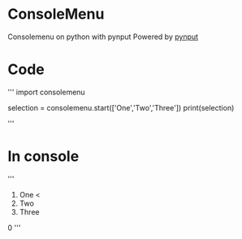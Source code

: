 # ConsoleMenu
Consolemenu on python with pynput
Powered by [pynput](https://pypi.org/project/pynput/)
# Code
'''
import consolemenu

selection = consolemenu.start(['One','Two','Three'])
print(selection)

'''
# In console
'''
1. One <
2. Two
3. Three

0
'''
